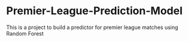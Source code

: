 # Premier-League-Prediction-Model
This is a project to build a predictor for premier league matches using Random Forest
